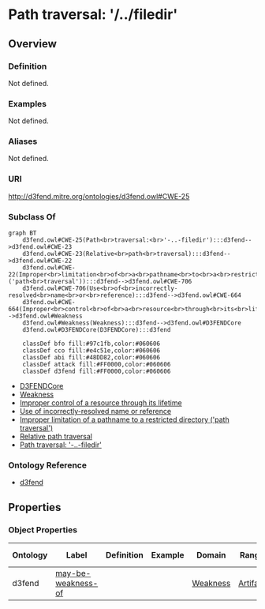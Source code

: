 # Path traversal: '/../filedir'

## Overview

### Definition
Not defined.

### Examples
Not defined.

### Aliases
Not defined.

### URI
http://d3fend.mitre.org/ontologies/d3fend.owl#CWE-25

### Subclass Of
```mermaid
graph BT
    d3fend.owl#CWE-25(Path<br>traversal:<br>'-..-filedir'):::d3fend-->d3fend.owl#CWE-23
    d3fend.owl#CWE-23(Relative<br>path<br>traversal):::d3fend-->d3fend.owl#CWE-22
    d3fend.owl#CWE-22(Improper<br>limitation<br>of<br>a<br>pathname<br>to<br>a<br>restricted<br>directory<br>('path<br>traversal')):::d3fend-->d3fend.owl#CWE-706
    d3fend.owl#CWE-706(Use<br>of<br>incorrectly-resolved<br>name<br>or<br>reference):::d3fend-->d3fend.owl#CWE-664
    d3fend.owl#CWE-664(Improper<br>control<br>of<br>a<br>resource<br>through<br>its<br>lifetime):::d3fend-->d3fend.owl#Weakness
    d3fend.owl#Weakness(Weakness):::d3fend-->d3fend.owl#D3FENDCore
    d3fend.owl#D3FENDCore(D3FENDCore):::d3fend
    
    classDef bfo fill:#97c1fb,color:#060606
    classDef cco fill:#e4c51e,color:#060606
    classDef abi fill:#48DD82,color:#060606
    classDef attack fill:#FF0000,color:#060606
    classDef d3fend fill:#FF0000,color:#060606
```

- [D3FENDCore](/docs/ontology/reference/model/D3FENDCore/D3FENDCore.md)
- [Weakness](/docs/ontology/reference/model/D3FENDCore/Weakness/Weakness.md)
- [Improper control of a resource through its lifetime](/docs/ontology/reference/model/D3FENDCore/Weakness/Improper%20control%20of%20a%20resource%20through%20its%20lifetime/Improper%20control%20of%20a%20resource%20through%20its%20lifetime.md)
- [Use of incorrectly-resolved name or reference](/docs/ontology/reference/model/D3FENDCore/Weakness/Improper%20control%20of%20a%20resource%20through%20its%20lifetime/Use%20of%20incorrectly-resolved%20name%20or%20reference/Use%20of%20incorrectly-resolved%20name%20or%20reference.md)
- [Improper limitation of a pathname to a restricted directory ('path traversal')](/docs/ontology/reference/model/D3FENDCore/Weakness/Improper%20control%20of%20a%20resource%20through%20its%20lifetime/Use%20of%20incorrectly-resolved%20name%20or%20reference/Improper%20limitation%20of%20a%20pathname%20to%20a%20restricted%20directory%20%28%27path%20traversal%27%29/Improper%20limitation%20of%20a%20pathname%20to%20a%20restricted%20directory%20%28%27path%20traversal%27%29.md)
- [Relative path traversal](/docs/ontology/reference/model/D3FENDCore/Weakness/Improper%20control%20of%20a%20resource%20through%20its%20lifetime/Use%20of%20incorrectly-resolved%20name%20or%20reference/Improper%20limitation%20of%20a%20pathname%20to%20a%20restricted%20directory%20%28%27path%20traversal%27%29/Relative%20path%20traversal/Relative%20path%20traversal.md)
- [Path traversal: '-..-filedir'](/docs/ontology/reference/model/D3FENDCore/Weakness/Improper%20control%20of%20a%20resource%20through%20its%20lifetime/Use%20of%20incorrectly-resolved%20name%20or%20reference/Improper%20limitation%20of%20a%20pathname%20to%20a%20restricted%20directory%20%28%27path%20traversal%27%29/Relative%20path%20traversal/Path%20traversal%3A%20%27-..-filedir%27/Path%20traversal%3A%20%27-..-filedir%27.md)


### Ontology Reference
- [d3fend](http://d3fend.mitre.org/ontologies/d3fend.owl#)

## Properties
### Object Properties
| Ontology | Label | Definition | Example | Domain | Range | Inverse Of |
|----------|-------|------------|---------|--------|-------|------------|
| d3fend | [may-be-weakness-of](http://d3fend.mitre.org/ontologies/d3fend.owl#may-be-weakness-of) |  |  | [Weakness](/docs/ontology/reference/model/D3FENDCore/Weakness/Weakness.md) | [Artifact](/docs/ontology/reference/model/D3FENDCore/Artifact/Artifact.md) | [may-have-weakness](http://d3fend.mitre.org/ontologies/d3fend.owl#may-have-weakness) |

